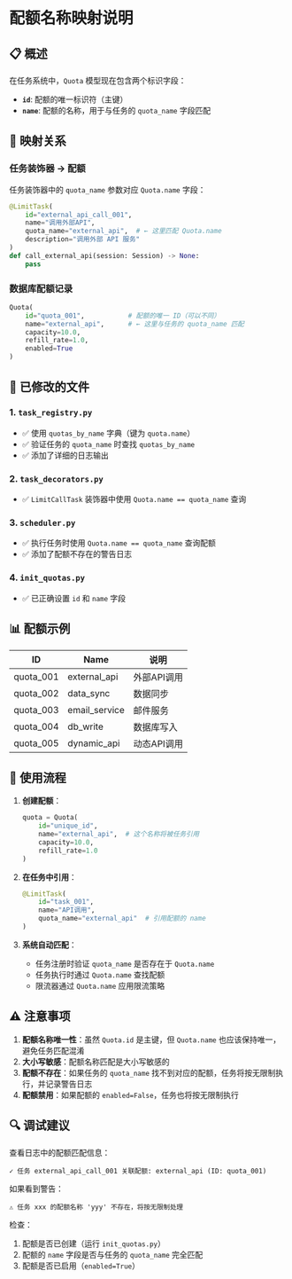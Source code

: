 # 配额名称映射说明

## 📋 概述

在任务系统中，`Quota` 模型现在包含两个标识字段：
- **`id`**: 配额的唯一标识符（主键）
- **`name`**: 配额的名称，用于与任务的 `quota_name` 字段匹配

## 🔗 映射关系

### 任务装饰器 → 配额

任务装饰器中的 `quota_name` 参数对应 `Quota.name` 字段：

```python
@LimitTask(
    id="external_api_call_001",
    name="调用外部API",
    quota_name="external_api",  # ← 这里匹配 Quota.name
    description="调用外部 API 服务"
)
def call_external_api(session: Session) -> None:
    pass
```

### 数据库配额记录

```python
Quota(
    id="quota_001",           # 配额的唯一 ID（可以不同）
    name="external_api",      # ← 这里与任务的 quota_name 匹配
    capacity=10.0,
    refill_rate=1.0,
    enabled=True
)
```

## 🔧 已修改的文件

### 1. `task_registry.py`
- ✅ 使用 `quotas_by_name` 字典（键为 `quota.name`）
- ✅ 验证任务的 `quota_name` 时查找 `quotas_by_name`
- ✅ 添加了详细的日志输出

### 2. `task_decorators.py`
- ✅ `LimitCallTask` 装饰器中使用 `Quota.name == quota_name` 查询

### 3. `scheduler.py`
- ✅ 执行任务时使用 `Quota.name == quota_name` 查询配额
- ✅ 添加了配额不存在的警告日志

### 4. `init_quotas.py`
- ✅ 已正确设置 `id` 和 `name` 字段

## 📊 配额示例

| ID | Name | 说明 |
|----|------|------|
| quota_001 | external_api | 外部API调用 |
| quota_002 | data_sync | 数据同步 |
| quota_003 | email_service | 邮件服务 |
| quota_004 | db_write | 数据库写入 |
| quota_005 | dynamic_api | 动态API调用 |

## 🚀 使用流程

1. **创建配额**：
   ```python
   quota = Quota(
       id="unique_id",
       name="external_api",  # 这个名称将被任务引用
       capacity=10.0,
       refill_rate=1.0
   )
   ```

2. **在任务中引用**：
   ```python
   @LimitTask(
       id="task_001",
       name="API调用",
       quota_name="external_api"  # 引用配额的 name
   )
   ```

3. **系统自动匹配**：
   - 任务注册时验证 `quota_name` 是否存在于 `Quota.name`
   - 任务执行时通过 `Quota.name` 查找配额
   - 限流器通过 `Quota.name` 应用限流策略

## ⚠️ 注意事项

1. **配额名称唯一性**：虽然 `Quota.id` 是主键，但 `Quota.name` 也应该保持唯一，避免任务匹配混淆
2. **大小写敏感**：配额名称匹配是大小写敏感的
3. **配额不存在**：如果任务的 `quota_name` 找不到对应的配额，任务将按无限制执行，并记录警告日志
4. **配额禁用**：如果配额的 `enabled=False`，任务也将按无限制执行

## 🔍 调试建议

查看日志中的配额匹配信息：
```
✓ 任务 external_api_call_001 关联配额: external_api (ID: quota_001)
```

如果看到警告：
```
⚠️ 任务 xxx 的配额名称 'yyy' 不存在，将按无限制处理
```

检查：
1. 配额是否已创建（运行 `init_quotas.py`）
2. 配额的 `name` 字段是否与任务的 `quota_name` 完全匹配
3. 配额是否已启用（`enabled=True`）

